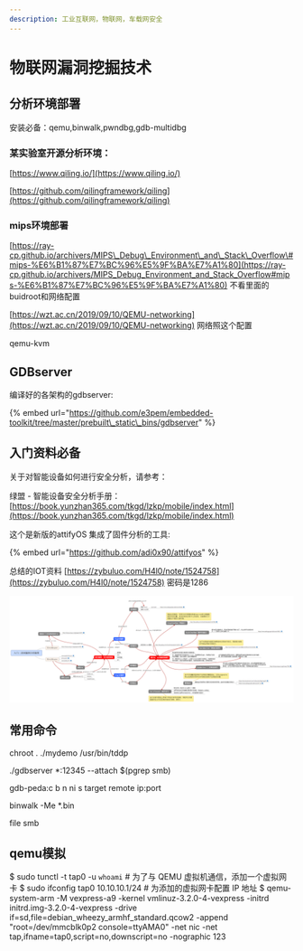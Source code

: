```yaml
---
description: 工业互联网，物联网，车载网安全
---
```


# 物联网漏洞挖掘技术

## 分析环境部署

安装必备：qemu,binwalk,pwndbg,gdb-multidbg

### 某实验室开源分析环境：

[https://www.qiling.io/](https://www.qiling.io/)

[https://github.com/qilingframework/qiling](https://github.com/qilingframework/qiling)

### mips环境部署

[https://ray-cp.github.io/archivers/MIPS\_Debug\_Environment\_and\_Stack\_Overflow\#mips-%E6%B1%87%E7%BC%96%E5%9F%BA%E7%A1%80](https://ray-cp.github.io/archivers/MIPS_Debug_Environment_and_Stack_Overflow#mips-%E6%B1%87%E7%BC%96%E5%9F%BA%E7%A1%80) 不看里面的buidroot和网络配置

[https://wzt.ac.cn/2019/09/10/QEMU-networking](https://wzt.ac.cn/2019/09/10/QEMU-networking) 网络照这个配置

qemu-kvm

## GDBserver

编译好的各架构的gdbserver:

{% embed url="https://github.com/e3pem/embedded-toolkit/tree/master/prebuilt\_static\_bins/gdbserver" %}

## 入门资料必备

关于对智能设备如何进行安全分析，请参考： 

绿盟 - 智能设备安全分析手册：[https://book.yunzhan365.com/tkgd/lzkp/mobile/index.html](https://book.yunzhan365.com/tkgd/lzkp/mobile/index.html)

这个是新版的attifyOS 集成了固件分析的工具:

{% embed url="https://github.com/adi0x90/attifyos" %}

总结的IOT资料 [https://zybuluo.com/H4l0/note/1524758](https://zybuluo.com/H4l0/note/1524758) 密码是1286

![&#x5165;&#x95E8;&#x4E8C;&#x8FDB;&#x5236;&#x6F0F;&#x6D1E;&#x5206;&#x6790;&#x8111;&#x56FE;](../../.gitbook/assets/ru-men-er-jin-zhi-lou-dong-fen-xi-nao-tu-.png)

## 常用命令

chroot . ./mydemo /usr/bin/tddp

./gdbserver \*:12345 --attach $\(pgrep smb\)

gdb-peda:c b n ni s target remote ip:port

binwalk -Me  \*.bin

file smb

## qemu模拟

$ sudo tunctl -t tap0 -u `whoami` \# 为了与 QEMU 虚拟机通信，添加一个虚拟网卡                                            $ sudo ifconfig tap0 10.10.10.1/24 \# 为添加的虚拟网卡配置 IP 地址                                                                   $ qemu-system-arm -M vexpress-a9 -kernel vmlinuz-3.2.0-4-vexpress -initrd initrd.img-3.2.0-4-vexpress -drive if=sd,file=debian\_wheezy\_armhf\_standard.qcow2 -append "root=/dev/mmcblk0p2 console=ttyAMA0" -net nic -net tap,ifname=tap0,script=no,downscript=no -nographic 123



